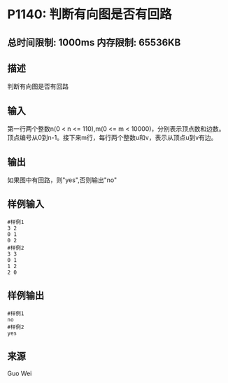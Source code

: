 # P1140: 判断有向图是否有回路

## 总时间限制: 1000ms  内存限制: 65536KB

## 描述

判断有向图是否有回路

## 输入

第一行两个整数n(0 < n <= 110),m(0 <= m < 10000)，分别表示顶点数和边数。顶点编号从0到n-1。接下来m行，每行两个整数u和v，表示从顶点u到v有边。

## 输出

如果图中有回路，则"yes",否则输出"no"

## 样例输入

```
#样例1
3 2
0 1
0 2
#样例2
3 3
0 1
1 2
2 0
```


## 样例输出
```
#样例1
no
#样例2
yes
```

## 来源

Guo Wei